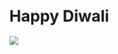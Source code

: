 <h1  align="center color:red">Happy Diwali</h1>
<img src="https://github.com/ujjawal-kmr/webDev/blob/master/Projects/Front-end%20designs/Diwali-Diya/output.png">